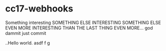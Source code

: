 # cc17-webhooks
Something interesting
SOMETHING ELSE INTERESTING
SOMETHING ELSE EVEN MORE INTERESTING THAN THE LAST THING
EVEN MORE... god dammit just commit


..Hello world.
asdf
f
g
